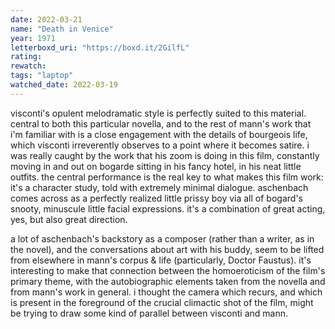 ```yaml
---
date: 2022-03-21
name: "Death in Venice"
year: 1971
letterboxd_uri: "https://boxd.it/2GilfL"
rating: 
rewatch: 
tags: "laptop"
watched_date: 2022-03-19
---
```


visconti's opulent melodramatic style is perfectly suited to this material. central to both this particular novella, and to the rest of mann's work that i'm familiar with is a close engagement with the details of bourgeois life, which visconti irreverently observes to a point where it becomes satire. i was really caught by the work that his zoom is doing in this film, constantly moving in and out on bogarde sitting in his fancy hotel, in his neat little outfits. the central performance is the real key to what makes this film work: it's a character study, told with extremely minimal dialogue. aschenbach comes across as a perfectly realized little prissy boy via all of bogard's snooty, minuscule little facial expressions. it's a combination of great acting, yes, but also great direction.

a lot of aschenbach's backstory as a composer (rather than a writer, as in the novel), and the conversations about art with his buddy, seem to be lifted from elsewhere in mann's corpus & life (particularly, Doctor Faustus). it's interesting to make that connection between the homoeroticism of the film's primary theme, with the autobiographic elements taken from the novella and from mann's work in general. i thought the camera which recurs, and which is present in the foreground of the crucial climactic shot of the film, might be trying to draw some kind of parallel between visconti and mann. 
